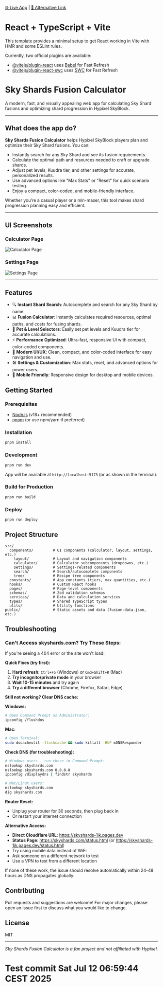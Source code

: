[🌐 Live App](https://skyshards.com/) | [🔗 Alternative Link](https://skyshards-1jk.pages.dev/)

# React + TypeScript + Vite

This template provides a minimal setup to get React working in Vite with HMR and some ESLint rules.

Currently, two official plugins are available:

- [@vitejs/plugin-react](https://github.com/vitejs/vite-plugin-react/blob/main/packages/plugin-react) uses [Babel](https://babeljs.io/) for Fast Refresh
- [@vitejs/plugin-react-swc](https://github.com/vitejs/vite-plugin-react/blob/main/packages/plugin-react-swc) uses [SWC](https://swc.rs/) for Fast Refresh

# Sky Shards Fusion Calculator

A modern, fast, and visually appealing web app for calculating Sky Shard fusions and optimizing shard progression in Hypixel SkyBlock.

---

## What does the app do?

**Sky Shards Fusion Calculator** helps Hypixel SkyBlock players plan and optimize their Sky Shard fusions. You can:

- Instantly search for any Sky Shard and see its fusion requirements.
- Calculate the optimal path and resources needed to craft or upgrade shards.
- Adjust pet levels, Kuudra tier, and other settings for accurate, personalized results.
- Use advanced options like "Max Stats" or "Reset" for quick scenario testing.
- Enjoy a compact, color-coded, and mobile-friendly interface.

Whether you're a casual player or a min-maxer, this tool makes shard progression planning easy and efficient.

---

## UI Screenshots

### Calculator Page

![Calculator Page](./public/screenshots/calculator.png)

### Settings Page

![Settings Page](./public/screenshots/settings.png)

---

## Features

- 🔍 **Instant Shard Search**: Autocomplete and search for any Sky Shard by name.
- 📊 **Fusion Calculator**: Instantly calculates required resources, optimal paths, and costs for fusing shards.
- 🐸 **Pet & Level Selectors**: Easily set pet levels and Kuudra tier for accurate calculations.
- ⚡ **Performance Optimized**: Ultra-fast, responsive UI with compact, color-coded components.
- 🎨 **Modern UI/UX**: Clean, compact, and color-coded interface for easy navigation and use.
- 🛠️ **Settings & Customization**: Max stats, reset, and advanced options for power users.
- 📱 **Mobile Friendly**: Responsive design for desktop and mobile devices.

## Getting Started

### Prerequisites

- [Node.js](https://nodejs.org/) (v18+ recommended)
- [pnpm](https://pnpm.io/) (or use npm/yarn if preferred)

### Installation

```bash
pnpm install
```

### Development

```bash
pnpm run dev
```

App will be available at `http://localhost:5173` (or as shown in the terminal).

### Build for Production

```bash
pnpm run build
```

### Deploy

```bash
pnpm run deploy
```

## Project Structure

```
src/
  components/         # UI components (calculator, layout, settings, etc.)
    layout/           # Layout and navigation components
    calculator/       # Calculator subcomponents (dropdowns, etc.)
    settings/         # Settings-related components
    search/           # Search/autocomplete components
    tree/             # Recipe tree components
  constants/          # App constants (tiers, max quantities, etc.)
  hooks/              # Custom React hooks
  pages/              # Page-level components
  schemas/            # Zod validation schemas
  services/           # Data and calculation services
  types/              # Shared TypeScript types
  utils/              # Utility functions
public/               # Static assets and data (fusion-data.json, etc.)
```

## Troubleshooting

### Can't Access skyshards.com? Try These Steps:

If you're seeing a 404 error or the site won't load:

**Quick Fixes (try first):**

1. **Hard refresh**: `Ctrl+F5` (Windows) or `Cmd+Shift+R` (Mac)
2. **Try incognito/private mode** in your browser
3. **Wait 10-15 minutes** and try again
4. **Try a different browser** (Chrome, Firefox, Safari, Edge)

**Still not working? Clear DNS cache:**

**Windows:**

```bash
# Open Command Prompt as Administrator:
ipconfig /flushdns
```

**Mac:**

```bash
# Open Terminal:
sudo dscacheutil -flushcache && sudo killall -HUP mDNSResponder
```

**Check DNS (for troubleshooting):**

```bash
# Windows users - run these in Command Prompt:
nslookup skyshards.com
nslookup skyshards.com 8.8.8.8
ipconfig /displaydns | findstr skyshards

# Mac/Linux users:
nslookup skyshards.com
dig skyshards.com
```

**Router Reset:**

- Unplug your router for 30 seconds, then plug back in
- Or restart your internet connection

**Alternative Access:**

- **Direct Cloudflare URL**: https://skyshards-1jk.pages.dev
- **Status Page**: https://skyshards.com/status.html (or https://skyshards-1jk.pages.dev/status.html)
- Try using mobile data instead of WiFi
- Ask someone on a different network to test
- Use a VPN to test from a different location

If none of these work, the issue should resolve automatically within 24-48 hours as DNS propagates globally.

## Contributing

Pull requests and suggestions are welcome! For major changes, please open an issue first to discuss what you would like to change.

## License

MIT

---

_Sky Shards Fusion Calculator is a fan project and not affiliated with Hypixel._

# Test commit Sat Jul 12 06:59:44 CEST 2025
